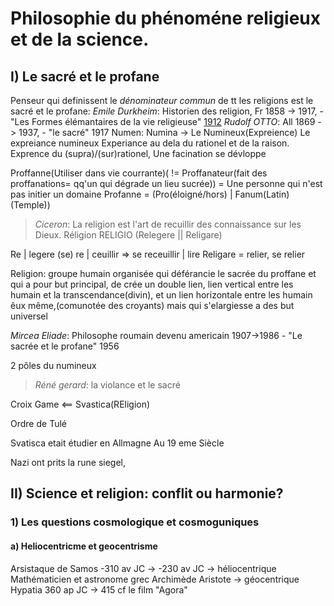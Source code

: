 # Philosophie du phénoméne religieux et de la science.

## I) Le sacré et le profane

Penseur qui definissent le *dénominateur commun* de tt les religions est le sacré et le profane:
*Emile Durkheim*: Historien des religion, Fr 1858 -> 1917, 
	- "Les Formes élémantaires de la vie religieuse" <u>1912</u>
*Rudolf OTTO*: All 1869 -> 1937, 
	- "le sacré" 1917
Numen: Numina -> Le Numineux(Expreience)
Le expreiance numineux
Experiance au dela du rationel et de la raison. 
Exprence du (supra)/(sur)rationel,
Une facination se dévloppe

Proffanne(Utiliser dans vie courrante)( != Proffanateur(fait des proffanations= qq'un qui dégrade un lieu sucrée)) = Une personne qui n'est pas initier un domaine
Profanne = (Pro(éloigné/hors) | Fanum(Latin)(Temple))

> *Ciceron*: La religion est l'art de recuillir des connaissance sur les Dieux.
Réligion RELIGIO (Relegere || Religare)

Re	     | legere
(se) re  | ceuillir => se receuillir
         | lire
Religare = relier, se relier

Religion: groupe humain organisée qui déférancie le sacrée du proffane et qui a pour but principal, de crée un double lien, lien vertical entre les humain et la transcendance(divin), et un lien horizontale entre les humain êux même,(comunotée des croyants) mais qui s'elargiesse a des but universel

*Mircea Eliade*: Philosophe roumain devenu americain 1907->1986
	- "Le sacrée et le profane" 1956

2 pôles du numineux
> *Réné gerard*: la violance et le sacré

Croix Game <== Svastica(REligion)

Ordre de Tulé

Svatisca etait étudier en Allmagne Au 19 eme Siècle

Nazi ont prits la rune siegel, 

## II) Science et religion: conflit ou harmonie?

### 1) Les questions cosmologique et cosmoguniques

#### a) Heliocentricme et geocentrisme

Arsistaque de Samos -310 av JC -> -230 av JC -> héliocentrique
Mathématicien et astronome grec
Archimède
Aristote -> géocentrique
Hypatia 360 ap JC -> 415
cf le film "Agora"



